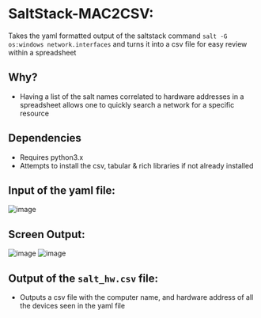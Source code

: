 # SaltStack-MAC2CSV:

Takes the yaml formatted output of the saltstack command ```salt -G os:windows network.interfaces``` and turns it into a csv file for easy review within a spreadsheet

## Why?
* Having a list of the salt names correlated to hardware addresses in a spreadsheet allows one to quickly search a network for a specific resource

## Dependencies
* Requires python3.x
* Attempts to install the csv, tabular & rich libraries if not already installed


## Input of the yaml file:<br>
![image](https://user-images.githubusercontent.com/48565067/163863260-705b6f67-377e-4092-8e5e-7888d9dc112e.png)

## Screen Output:<br>
![image](https://user-images.githubusercontent.com/48565067/163861368-2bb6b511-e1b4-493a-9bea-676be2dd2475.png)
![image](https://user-images.githubusercontent.com/48565067/163862051-c00fcde6-55f1-4771-a6c4-73d88ae1243e.png)

## Output of the ```salt_hw.csv``` file:
* Outputs a csv file with the computer name, and hardware address of all the devices seen in the yaml file
